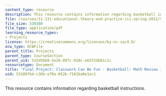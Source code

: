 ```yaml
---
content_type: resource
description: This resource contains information regarding basketball instructions.
file: /courses/11-131-educational-theory-and-practice-iii-spring-2012/53109fb4c36be70a052bf161ba8e1ec1_MIT11_131S12_Basktbll_inst.pdf
file_size: 539380
file_type: application/pdf
learning_resource_types:
- Projects
license: https://creativecommons.org/licenses/by-nc-sa/4.0/
ocw_type: OCWFile
parent_title: Projects
parent_type: CourseSection
parent_uid: 515d56b9-5e20-897c-918c-e6372db01c1c
resourcetype: Document
title: 'Final Project: Classwork Can Be Fun - Basketball: Math Review instructions'
uid: 53109fb4-c36b-e70a-052b-f161ba8e1ec1
---
```

This resource contains information regarding basketball instructions.